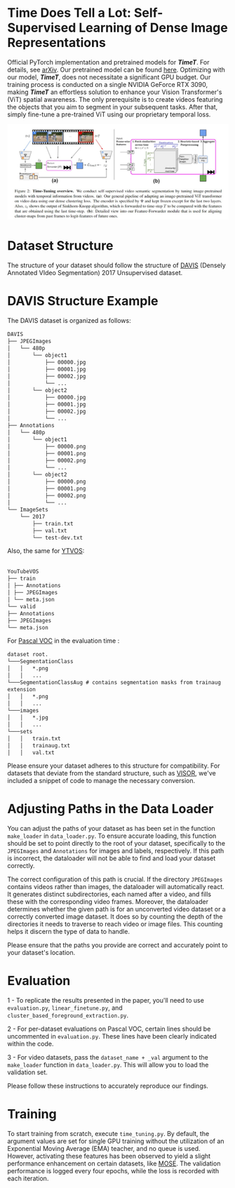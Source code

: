 # Time Does Tell a Lot: Self-Supervised Learning of Dense Image Representations


Official PyTorch implementation and pretrained models for ***TimeT***. For details, see [arXiv](). Our pretrained model can be found [here](https://www.dropbox.com/scl/fi/nnx2mm8ian9w49vstpgz0/TimeT.pth?rlkey=w9q3hvxd51nb63ammy33qhry0&dl=0). Optimizing with our model, ***TimeT***, does not necessitate a significant GPU budget. Our training process is conducted on a single NVIDIA GeForce RTX 3090, making ***TimeT*** an effortless solution to enhance your Vision Transformer's (ViT) spatial awareness. The only prerequisite is to create videos featuring the objects that you aim to segment in your subsequent tasks. After that, simply fine-tune a pre-trained ViT using our proprietary temporal loss. 


![Logo](Images/Main.jpg)

# Dataset Structure
The structure of your dataset should follow the structure of [DAVIS](https://davischallenge.org/) (Densely Annotated VIdeo Segmentation) 2017 Unsupervised dataset.

# DAVIS Structure Example
The DAVIS dataset is organized as follows:

```
DAVIS
├── JPEGImages
│   └── 480p
│       └── object1
│           ├── 00000.jpg
│           ├── 00001.jpg
│           ├── 00002.jpg
│           └── ...
│       └── object2
│           ├── 00000.jpg
│           ├── 00001.jpg
│           ├── 00002.jpg
│           └── ...
├── Annotations
│   └── 480p
│       └── object1
│           ├── 00000.png
│           ├── 00001.png
│           ├── 00002.png
│           └── ...
│       └── object2
│           ├── 00000.png
│           ├── 00001.png
│           ├── 00002.png
│           └── ...
└── ImageSets
    └── 2017
        ├── train.txt
        ├── val.txt
        └── test-dev.txt
```

Also, the same for [YTVOS](https://youtube-vos.org/dataset/vos/):

```

YouTubeVOS
├── train
│ ├── Annotations
│ ├── JPEGImages
│ └── meta.json
└── valid
├── Annotations
├── JPEGImages
└── meta.json

```

For [Pascal VOC](https://www.dropbox.com/s/6gd4x0i9ewasymb/voc_data.zip?dl=0) in the evaluation time : 

```
dataset root.
└───SegmentationClass
│   │   *.png
│   │   ...
└───SegmentationClassAug # contains segmentation masks from trainaug extension 
│   │   *.png
│   │   ...
└───images
│   │   *.jpg
│   │   ...
└───sets
│   │   train.txt
│   │   trainaug.txt
│   │   val.txt

```

Please ensure your dataset adheres to this structure for compatibility. For datasets that deviate from the standard structure, such as [VISOR](https://epic-kitchens.github.io/VISOR/), we've included a snippet of code to manage the necessary conversion.

# Adjusting Paths in the Data Loader

You can adjust the paths of your dataset as has been set in the function `make_loader` in `data_loader.py`. To ensure accurate loading, this function should be set to point directly to the root of your dataset, specifically to the `JPEGImages` and `Annotations` for images and labels, respectively. If this path is incorrect, the dataloader will not be able to find and load your dataset correctly.

The correct configuration of this path is crucial. If the directory `JPEGImages` contains videos rather than images, the dataloader will automatically react. It generates distinct subdirectories, each named after a video, and fills these with the corresponding video frames. Moreover, the dataloader determines whether the given path is for an unconverted video dataset or a correctly converted image dataset. It does so by counting the depth of the directories it needs to traverse to reach video or image files. This counting helps it discern the type of data to handle.

Please ensure that the paths you provide are correct and accurately point to your dataset's location.


# Evaluation

1 - To replicate the results presented in the paper, you'll need to use `evaluation.py`, `linear_finetune.py`, and `cluster_based_foreground_extraction.py`.

2 - For per-dataset evaluations on Pascal VOC, certain lines should be uncommented in `evaluation.py`. These lines have been clearly indicated within the code.

3 - For video datasets, pass the `dataset_name + _val` argument to the `make_loader` function in `data_loader.py`. This will allow you to load the validation set.

Please follow these instructions to accurately reproduce our findings.

# Training

To start training from scratch, execute `time_tuning.py`. By default, the argument values are set for single GPU training without the utilization of an Exponential Moving Average (EMA) teacher, and no queue is used. However, activating these features has been observed to yield a slight performance enhancement on certain datasets, like [MOSE](https://henghuiding.github.io/MOSE/). The validation performance is logged every four epochs, while the loss is recorded with each iteration.


